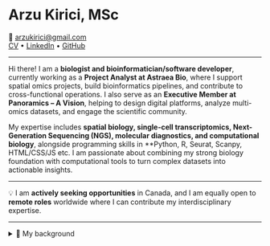 # Arzu Kirici, MSc

📧 arzukirici@gmail.com  
[CV](Arzu_Kirici_CV) • [LinkedIn](https://www.linkedin.com/in/arzu-kirici) • [GitHub](https://github.com/agkirici)

---

Hi there! I am a **biologist and bioinformatician/software developer**, currently working as a **Project Analyst at Astraea Bio**, where I support spatial omics projects, build bioinformatics pipelines, and contribute to cross-functional operations. I also serve as an **Executive Member at Panoramics – A Vision**, helping to design digital platforms, analyze multi-omics datasets, and engage the scientific community.  

My expertise includes **spatial biology, single-cell transcriptomics, Next-Generation Sequencing (NGS), molecular diagnostics, and computational biology**, alongside programming skills in **Python, R, Seurat, Scanpy, HTML/CSS/JS etc. I am passionate about combining my strong biology foundation with computational tools to turn complex datasets into actionable insights.  

---

💡 I am **actively seeking opportunities** in Canada, and I am equally open to **remote roles** worldwide where I can contribute my interdisciplinary expertise.

---

<details>
  <summary>🧬 My background</summary>

- I began my academic path with a **BSc in Biological Sciences at Ankara University**, where I built my foundation in molecular biology and genetics.  
- I then pursued a **Master’s in Biology (Biotechnology, Ankara University)**, focusing on transcription factors (*YABBY* and *DOF*) under drought stress in *Phaseolus vulgaris*. During this time, I also supervised undergraduate thesis projects and presented award-winning posters at international conferences in Paris.  
- My first international research experience was at **Wageningen University (Netherlands)**, where I worked on **plant physiology and seed dormancy**, contributing to a publication in *Journal of Experimental Botany* (2018).  
- After moving into the health sciences, I joined **Mikrogen Genetic Disease Diagnostic Center (Turkey)** as a **Senior Biologist**, leading workflows for **whole-exome, whole-genome, and targeted genetic testing** in oncology, prenatal, and rare disease diagnostics.  
- In **2021, I moved to Canada to study Computer Programming at Seneca College**, which gave me the opportunity to combine my strong moleculer biology background with **technology and data-driven approaches**. This transition opened the path toward bioinformatics and software development.  
- During the challenging times of the COVID-19 pandemic, I contributed as a **healthcare worker at Tikkle Scientific (Canada)**, performing large-scale **RT-PCR testing** for both clinical and film industry clients at the **CBS stage**. My role involved nucleic acid extraction, qPCR setup, QC interpretation, and ensuring reliable results under strict timelines and safety standards.  
- More recently, I transitioned into the bioinformatics side, working as a **Project Analyst at Astraea Bio**, where I combine my wet lab expertise with computational tools to analyze **spatial omics datasets (Stomics, MSI, COMET)** and streamline project operations.  
- I also serve as an **Executive Member at Panoramics – A Vision**, contributing as a computational creative and software developer, helping to develop digital platforms, analyze multi-omics data, and engage the scientific community.  

</details>

